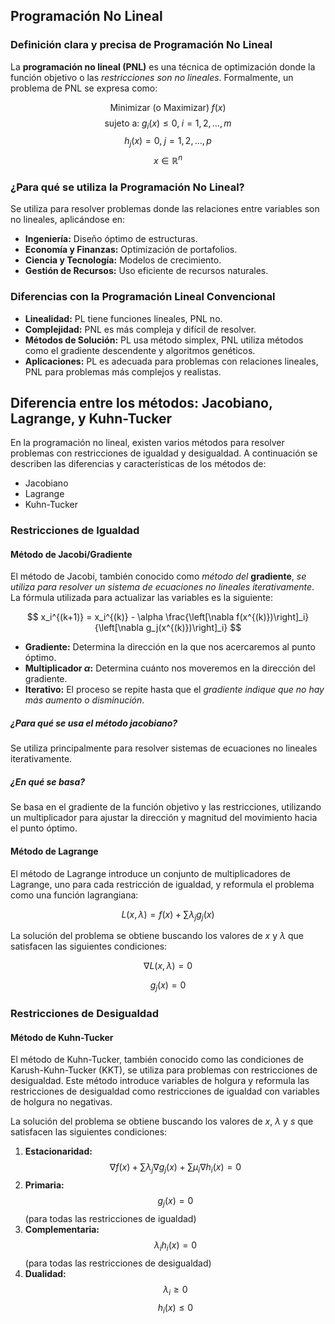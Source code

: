 
## Programación No Lineal

### Definición clara y precisa de Programación No Lineal
La **programación no lineal (PNL)** es una técnica de optimización donde la función objetivo o las *restricciones son no lineales*. Formalmente, un problema de PNL se expresa como:

$$
\text{Minimizar (o Maximizar)} \; f(x)
$$
$$
\text{sujeto a:} \; g_i(x) \leq 0, \; i = 1, 2, \ldots, m
$$
$$
h_j(x) = 0, \; j = 1, 2, \ldots, p
$$
$$
x \in \mathbb{R}^n
$$

### ¿Para qué se utiliza la Programación No Lineal?
Se utiliza para resolver problemas donde las relaciones entre variables son no lineales, aplicándose en:
- **Ingeniería:** Diseño óptimo de estructuras.
- **Economía y Finanzas:** Optimización de portafolios.
- **Ciencia y Tecnología:** Modelos de crecimiento.
- **Gestión de Recursos:** Uso eficiente de recursos naturales.

### Diferencias con la Programación Lineal Convencional
- **Linealidad:** PL tiene funciones lineales, PNL no.
- **Complejidad:** PNL es más compleja y difícil de resolver.
- **Métodos de Solución:** PL usa método simplex, PNL utiliza métodos como el gradiente descendente y algoritmos genéticos.
- **Aplicaciones:** PL es adecuada para problemas con relaciones lineales, PNL para problemas más complejos y realistas.



## Diferencia entre los métodos: Jacobiano, Lagrange, y Kuhn-Tucker

En la programación no lineal, existen varios métodos para resolver problemas con restricciones de igualdad y desigualdad. A continuación se describen las diferencias y características de los métodos de: 
- Jacobiano
- Lagrange
- Kuhn-Tucker

### Restricciones de Igualdad

#### Método de Jacobi/Gradiente

El método de Jacobi, también conocido como *método del* **gradiente**, *se utiliza para resolver un sistema de ecuaciones no lineales iterativamente*. La fórmula utilizada para actualizar las variables es la siguiente:

$$
x_i^{(k+1)} = x_i^{(k)} - \alpha \frac{\left[\nabla f(x^{(k)})\right]_i}{\left[\nabla g_j(x^{(k)})\right]_i}
$$

- **Gradiente:** Determina la dirección en la que nos acercaremos al punto óptimo.
- **Multiplicador $\alpha$:** Determina cuánto nos moveremos en la dirección del gradiente.
- **Iterativo:** El proceso se repite hasta que el *gradiente indique que no hay más aumento o disminución*.

##### ¿Para qué se usa el método jacobiano?
Se utiliza principalmente para resolver sistemas de ecuaciones no lineales iterativamente.

##### ¿En qué se basa?
Se basa en el gradiente de la función objetivo y las restricciones, utilizando un multiplicador para ajustar la dirección y magnitud del movimiento hacia el punto óptimo.

#### Método de Lagrange

El método de Lagrange introduce un conjunto de multiplicadores de Lagrange, uno para cada restricción de igualdad, y reformula el problema como una función lagrangiana:

$$
L(x, \lambda) = f(x) + \sum \lambda_j g_j(x)
$$

La solución del problema se obtiene buscando los valores de $x$ y $\lambda$ que satisfacen las siguientes condiciones:

$$
\nabla L(x, \lambda) = 0
$$

$$
g_j(x) = 0
$$

### Restricciones de Desigualdad

#### Método de Kuhn-Tucker

El método de Kuhn-Tucker, también conocido como las condiciones de Karush-Kuhn-Tucker (KKT), se utiliza para problemas con restricciones de desigualdad. Este método introduce variables de holgura y reformula las restricciones de desigualdad como restricciones de igualdad con variables de holgura no negativas.

La solución del problema se obtiene buscando los valores de $x$, $\lambda$ y $s$ que satisfacen las siguientes condiciones:

1. **Estacionaridad:** 
   $$
   \nabla f(x) + \sum \lambda_j \nabla g_j(x) + \sum \mu_i \nabla h_i(x) = 0
   $$
2. **Primaria:** 
   $$
   g_j(x) = 0
   $$ 
   (para todas las restricciones de igualdad)
3. **Complementaria:** 
   $$
   \lambda_i h_i(x) = 0
   $$ 
   (para todas las restricciones de desigualdad)
4. **Dualidad:** 
   $$
   \lambda_i \geq 0
   $$ 
   $$
   h_i(x) \leq 0
   $$


